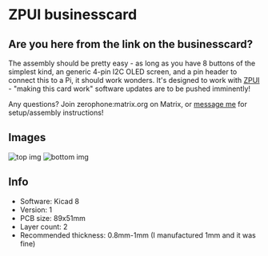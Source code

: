 # ZPUI businesscard

## Are you here from the link on the businesscard?

The assembly should be pretty easy - as long as you have 8 buttons of the simplest kind, an generic 4-pin I2C OLED screen,
and a pin header to connect this to a Pi, it should work wonders. It's designed to work with [ZPUI](https://zpui.readthedocs.io/en/latest/) - 
"making this card work" software updates are to be pushed imminently!

Any questions? Join zerophone:matrix.org on Matrix, or [message me](https://linktr.ee/CRImier) for setup/assembly instructions!

## Images

![top img](https://crimier.github.io/MyKiCad/Raspberry%20Pi%20stuff/zpui_businesscard/zpui_businesscard_top.png)
![bottom img](https://crimier.github.io/MyKiCad/Raspberry%20Pi%20stuff/zpui_businesscard/zpui_businesscard_bottom.png)

## Info

- Software: Kicad 8
- Version: 1
- PCB size: 89x51mm
- Layer count: 2
- Recommended thickness: 0.8mm-1mm (I manufactured 1mm and it was fine)
